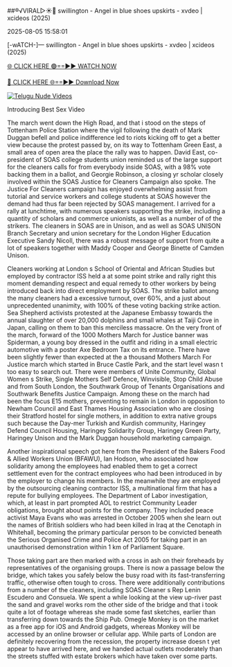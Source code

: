 ##®️√VIRAL▷☀️👄    swillington - Angel in blue shoes upskirts - xvdeo &#124; xcideos (2025)

2025-08-05 15:58:01



[-wATCH-]—    swillington - Angel in blue shoes upskirts - xvdeo &#124; xcideos (2025)

[🌐 CLICK HERE 🟢==►► WATCH NOW](https://www.youtucams.com/tracking/githubcom)

[🔴 CLICK HERE 🌐==►► Download Now](https://www.youtucams.com/tracking/githubcom)

[![Telugu Nude Videos](https://i.imgur.com/dJHk4Zq.gif)](https://www.youtucams.com/tracking/githubcom)



Introducing Best Sex Video

The march went down the High Road, and that i stood on the steps of Tottenham Police Station where the vigil following the death of Mark Duggan befell and police indifference led to riots kicking off to get a better view because the protest passed by, on its way to Tottenham Green East, a small area of open area the place the rally was to happen. David East, co-president of SOAS college students union reminded us of the large support for the cleaners  calls for from everybody inside SOAS, with a 98% vote backing them in a ballot, and Georgie Robinson, a closing yr scholar closely involved within the SOAS Justice for Cleaners Campaign also spoke. The  Justice For Cleaners  campaign has enjoyed overwhelming assist from tutorial and service workers and college students at SOAS however the demand had thus far been rejected by SOAS management. I arrived for a rally at lunchtime, with numerous speakers supporting the strike, including a quantity of scholars and commerce unionists, as well as a number of of the strikers. The cleaners in SOAS are in Unison, and as well as SOAS UNISON Branch Secretary and union secretary for the London Higher Education Executive Sandy Nicoll, there was a robust message of support from quite a lot of speakers together with Maddy Cooper and George Binette of Camden Unison.

Cleaners working at London s School of Oriental and African Studies but employed by contractor ISS held a at some point strike and rally right this moment demanding respect and equal remedy to other workers by being introduced back into direct employment by SOAS. The strike ballot among the many cleaners had a excessive turnout, over 60%, and a just about unprecedented unanimity, with 100% of these voting backing strike action. Sea Shepherd activists protested at the Japanese Embassy towards the annual slaughter of over 20,000 dolphins and small whales at Taiji Cove in Japan, calling on them to ban this merciless massacre. On the very front of the march, forward of the  1000 Mothers March for Justice  banner was Spiderman, a young boy dressed in the outfit and riding in a small electric automotive with a poster  Axe Bedroom Tax  on its entrance. There have been slightly fewer than expected at the  a thousand Mothers March For Justice  march which started in Bruce Castle Park, and the start level wasn t too easy to search out. There were members of Unite Community, Global Women s Strike, Single Mothers Self Defence, Winvisible, Stop Child Abuse and from South London, the Southwark Group of Tenants Organisations and Southwark Benefits Justice Campaign. Among these on the march had been the focus E15 mothers, preventing to remain in London in opposition to Newham Council and East Thames Housing Association who are closing their Stratford hostel for single mothers, in addition to extra native groups such because the Day-mer Turkish and Kurdish community, Haringey Defend Council Housing, Haringey Solidarity Group, Haringey Green Party, Haringey Unison and the Mark Duggan household marketing campaign.

Another inspirational speech got here from the President of the Bakers Food & Allied Workers Union (BFAWU), Ian Hodson, who associated how solidarity among the employees had enabled them to get a correct settlement even for the contract employees who had been introduced in by the employer to change his members. In the meanwhile they are employed by the outsourcing cleaning contractor ISS, a multinational firm that has a repute for bullying employees. The Department of Labor investigation, which, at least in part prompted AOL to restrict Community Leader obligations, brought about points for the company. They included peace activist Maya Evans who was arrested in October 2005 when she learn out the names of British soldiers who had been killed in Iraq at the Cenotaph in Whitehall, becoming the primary particular person to be convicted beneath the Serious Organised Crime and Police Act 2005 for taking part in an unauthorised demonstration within 1 km of Parliament Square.

Those taking part are then marked with a cross in ash on their foreheads by representatives of the organising groups. There is now a passage below the bridge, which takes you safely below the busy road with its fast-transferring traffic, otherwise often tough to cross. There were additionally contributions from a number of the cleaners, including SOAS Cleaner s Rep Lenin Escudero and Consuela. We spent a while looking at the view up-river past the sand and gravel works rom the other side of the bridge and that i took quite a lot of footage whereas she made some fast sketches, earlier than transferring down towards the Ship Pub. Omegle Monkey is on the market as a free app for iOS and Android gadgets, whereas Monkey will be accessed by an online browser or cellular app. While parts of London are definitely recovering from the recession, the property increase doesn t yet appear to have arrived here, and we handed actual outlets moderately than the streets stuffed with estate brokers which have taken over some parts.